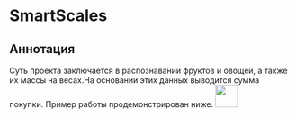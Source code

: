 # SmartScales
## Аннотация
Суть проекта заключается в распознавании фруктов и овощей, а также их массы на весах.На основании этих данных выводится сумма покупки. Пример работы продемонстрирован ниже.
<img src="https://github.com/Nik1-L/SmartScales/blob/main/Gif2.gif" width="40" height="40" />
